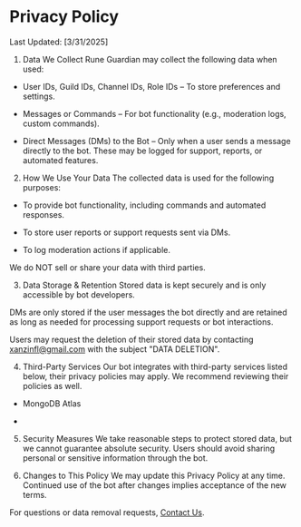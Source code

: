 # Privacy Policy
Last Updated: [3/31/2025]

1. Data We Collect
Rune Guardian may collect the following data when used:

- User IDs, Guild IDs, Channel IDs, Role IDs – To store preferences and settings.

- Messages or Commands – For bot functionality (e.g., moderation logs, custom commands).

- Direct Messages (DMs) to the Bot – Only when a user sends a message directly to the bot. These may be logged for support, reports, or automated features.

2. How We Use Your Data
The collected data is used for the following purposes:

- To provide bot functionality, including commands and automated responses.

- To store user reports or support requests sent via DMs.

- To log moderation actions if applicable.

We do NOT sell or share your data with third parties.

3. Data Storage & Retention
Stored data is kept securely and is only accessible by bot developers.

DMs are only stored if the user messages the bot directly and are retained as long as needed for processing support requests or bot interactions.

Users may request the deletion of their stored data by contacting xanzinfl@gmail.com with the subject "DATA DELETION".

4. Third-Party Services
Our bot integrates with third-party services listed below, their privacy policies may apply. We recommend reviewing their policies as well.

- MongoDB Atlas

- 

5. Security Measures
We take reasonable steps to protect stored data, but we cannot guarantee absolute security. Users should avoid sharing personal or sensitive information through the bot.

6. Changes to This Policy
We may update this Privacy Policy at any time. Continued use of the bot after changes implies acceptance of the new terms.

For questions or data removal requests, [Contact Us](https://linktr.ee/Rune.gg).